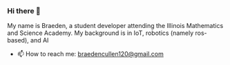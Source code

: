 ### Hi there 👋

My name is Braeden, a student developer attending the Illinois Mathematics and Science Academy.
My background is in IoT, robotics (namely ros-based), and AI

- 📫 How to reach me: braedencullen120@gmail.com     

<!--
**BraedenCu/BraedenCu** is a ✨ _special_ ✨ repository because its `README.md` (this file) appears on your GitHub profile.

Here are some ideas to get you started:

- 🔭 I’m currently working on ...
- 🌱 I’m currently learning ...
- 👯 I’m looking to collaborate on ...
- 🤔 I’m looking for help with ...
- 💬 Ask me about ...
- 📫 How to reach me: braedencullen120@gmail.com     
- 😄 Pronouns: ...
- ⚡ Fun fact: ...
-->

